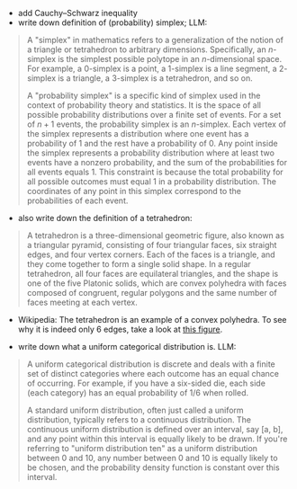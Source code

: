 - add Cauchy–Schwarz inequality
- write down definition of (probability) simplex; LLM: 
> A "simplex" in mathematics refers to a generalization of the notion of a triangle or tetrahedron to arbitrary dimensions. Specifically, an $n$-simplex is the simplest possible polytope in an $n$-dimensional space. For example, a $0$-simplex is a point, a $1$-simplex is a line segment, a $2$-simplex is a triangle, a $3$-simplex is a tetrahedron, and so on. 
>  
> A "probability simplex" is a specific kind of simplex used in the context of probability theory and statistics. It is the space of all possible probability distributions over a finite set of events. For a set of $n + 1$ events, the probability simplex is an $n$-simplex. Each vertex of the simplex represents a distribution where one event has a probability of $1$ and the rest have a probability of $0$. Any point inside the simplex represents a probability distribution where at least two events have a nonzero probability, and the sum of the probabilities for all events equals $1$. This constraint is because the total probability for all possible outcomes must equal $1$ in a probability distribution. The coordinates of any point in this simplex correspond to the probabilities of each event. 
- also write down the definition of a tetrahedron: 
> A tetrahedron is a three-dimensional geometric figure, also known as a triangular pyramid, consisting of four triangular faces, six straight edges, and four vertex corners. Each of the faces is a triangle, and they come together to form a single solid shape. In a regular tetrahedron, all four faces are equilateral triangles, and the shape is one of the five Platonic solids, which are convex polyhedra with faces composed of congruent, regular polygons and the same number of faces meeting at each vertex. 

- Wikipedia: The tetrahedron is an example of a convex polyhedra. To see why it is indeed only $6$ edges, take a look at [this figure](https://en.wikipedia.org/wiki/Tetrahedron#/media/File:Symmetries_of_the_tetrahedron.svg). 

- write down what a uniform categorical distribution is. LLM: 
> A uniform categorical distribution is discrete and deals with a finite set of distinct categories where each outcome has an equal chance of occurring. For example, if you have a six-sided die, each side (each category) has an equal probability of 1/6 when rolled.
>                                                                                   
> A standard uniform distribution, often just called a uniform distribution, typically refers to a continuous distribution. The continuous uniform distribution is defined over an interval, say [a, b], and any point within this interval is equally likely to be drawn. If you're referring to "uniform distribution ten" as a uniform distribution between 0 and 10, any number between 0 and 10 is equally likely to be chosen, and the probability density function is constant over this interval.